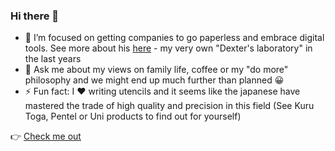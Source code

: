 ### Hi there 👋

- 🔭 I’m focused on getting companies to go paperless and embrace digital tools. See more about his [here](https://asw.ro/) - my very own "Dexter's laboratory" in the last years
- 💬 Ask me about my views on family life, coffee or my "do more" philosophy and we might end up much further than planned 😀
- ⚡ Fun fact: I ❤️ writing utencils and it seems like the japanese have mastered the trade of high quality and precision in this field (See Kuru Toga, Pentel or Uni products to find out for yourself)

👉 [Check me out](https://ovidiuchis.github.io/)
